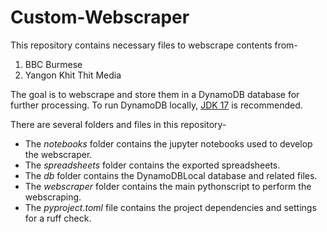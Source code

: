 # Custom-Webscraper

This repository contains necessary files to webscrape contents from-
1. BBC Burmese
2. Yangon Khit Thit Media

The goal is to webscrape and store them in a DynamoDB database for further processing.
To run DynamoDB locally, [JDK 17](https://www.oracle.com/java/technologies/downloads/#java17) is recommended.

There are several folders and files in this repository-
- The _notebooks_ folder contains the jupyter notebooks used to develop the webscraper.
- The _spreadsheets_ folder contains the exported spreadsheets.
- The _db_ folder contains the DynamoDBLocal database and related files.
- The _webscraper_ folder contains the main pythonscript to perform the webscraping.
- The _pyproject.toml_ file contains the project dependencies and settings for a ruff check.
